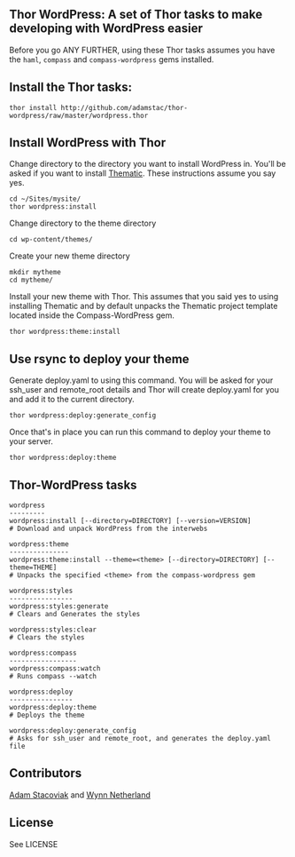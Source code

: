 ## Thor WordPress: A set of Thor tasks to make developing with WordPress easier

Before you go ANY FURTHER, using these Thor tasks assumes you have the `haml`, `compass` and `compass-wordpress` gems installed.

## Install the Thor tasks:

    thor install http://github.com/adamstac/thor-wordpress/raw/master/wordpress.thor

## Install WordPress with Thor

Change directory to the directory you want to install WordPress in. You'll be asked if you want to install [Thematic](http://themeshaper.com/thematic/). These instructions assume you say yes.

    cd ~/Sites/mysite/
    thor wordpress:install

Change directory to the theme directory

    cd wp-content/themes/

Create your new theme directory

    mkdir mytheme
    cd mytheme/

Install your new theme with Thor. This assumes that you said yes to using installing Thematic and by default unpacks the Thematic project template located inside the Compass-WordPress gem.

    thor wordpress:theme:install
    
## Use rsync to deploy your theme

Generate deploy.yaml to using this command. You will be asked for your ssh_user and remote_root details and Thor will create deploy.yaml for you and add it to the current directory.

    thor wordpress:deploy:generate_config
    
Once that's in place you can run this command to deploy your theme to your server.

    thor wordpress:deploy:theme

## Thor-WordPress tasks

    wordpress
    ---------
    wordpress:install [--directory=DIRECTORY] [--version=VERSION]
    # Download and unpack WordPress from the interwebs
 
    wordpress:theme
    ---------------
    wordpress:theme:install --theme=<theme> [--directory=DIRECTORY] [--theme=THEME]
    # Unpacks the specified <theme> from the compass-wordpress gem
 
    wordpress:styles
    ----------------
    wordpress:styles:generate
    # Clears and Generates the styles
 
    wordpress:styles:clear
    # Clears the styles
 
    wordpress:compass
    -----------------
    wordpress:compass:watch
    # Runs compass --watch
 
    wordpress:deploy
    ----------------
    wordpress:deploy:theme
    # Deploys the theme
 
    wordpress:deploy:generate_config
    # Asks for ssh_user and remote_root, and generates the deploy.yaml file
    
## Contributors

[Adam Stacoviak](http://adamstacoviak.com/) and [Wynn Netherland](http://wynnnetherland.com/)
    
## License

See LICENSE